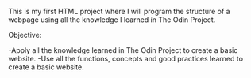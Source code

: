 This is my first HTML project where I will program the structure of a webpage using all the knowledge I learned in The Odin Project.

Objective: 

-Apply all the knowledge learned in The Odin Project to create a basic website.
-Use all the functions, concepts and good practices learned to create a basic website.